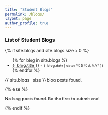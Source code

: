 ```yaml
---
title: "Student Blogs"
permalink: /blogs/
layout: page
author_profile: true
---
```


### List of Student Blogs

{% if site.blogs and site.blogs.size > 0 %}
<ul>
  {% for blog in site.blogs %}
    <li>
      <a href="{{ blog.url }}">{{ blog.title }}</a> -
      <small>{{ blog.date | date: "%B %d, %Y" }}</small>
    </li>
  {% endfor %}
</ul>
<p>{{ site.blogs | size }} blog posts found.</p>
{% else %}
<p>No blog posts found. Be the first to submit one!</p>
{% endif %}
